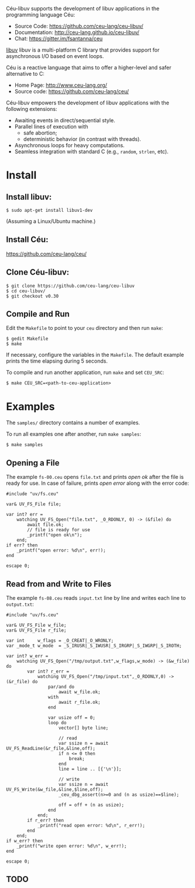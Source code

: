 Céu-libuv supports the development of libuv applications in the programming
language Céu:

- Source Code:   https://github.com/ceu-lang/ceu-libuv/
- Documentation: http://ceu-lang.github.io/ceu-libuv/
- Chat:          https://gitter.im/fsantanna/ceu

[libuv](http://www.libuv.org/) libuv is a multi-platform C library that
provides support for asynchronous I/O based on event loops.

Céu is a reactive language that aims to offer a higher-level and safer
alternative to C:

- Home Page:   http://www.ceu-lang.org/
- Source code: https://github.com/ceu-lang/ceu/

Céu-libuv empowers the development of libuv applications with the following
extensions:

- Awaiting events in direct/sequential style.
  <!-- (e.g., timers, key presses, mouse motion, etc).-->
- Parallel lines of execution with
    - safe abortion;
    - deterministic behavior (in contrast with threads).
- Asynchronous loops for heavy computations.
- Seamless integration with standard C (e.g., `random`, `strlen`, etc).

Install
=======

## Install libuv:

```
$ sudo apt-get install libuv1-dev
```

(Assuming a Linux/Ubuntu machine.)

## Install Céu:

https://github.com/ceu-lang/ceu/

## Clone Céu-libuv:

```
$ git clone https://github.com/ceu-lang/ceu-libuv
$ cd ceu-libuv/
$ git checkout v0.30
```

## Compile and Run

Edit the `Makefile` to point to your `ceu` directory and then run `make`:

```
$ gedit Makefile
$ make
```

If necessary, configure the variables in the `Makefile`.
The default example prints the time elapsing during 5 seconds.

To compile and run another application, run `make` and set `CEU_SRC`:

```
$ make CEU_SRC=<path-to-ceu-application>
```

Examples
========

The `samples/` directory contains a number of examples.

To run all examples one after another, run `make samples`:

```
$ make samples
```

Opening a File
--------------

The example `fs-00.ceu` opens `file.txt` and prints *open ok* after the file
is ready for use.
In case of failure, prints *open error* along with the error code:

```
#include "uv/fs.ceu"

var& UV_FS_File file;

var int? err =
    watching UV_FS_Open("file.txt", _O_RDONLY, 0) -> (&file) do
        await file.ok;
        // file is ready for use
        _printf("open ok\n");
    end;
if err? then
    _printf("open error: %d\n", err!);
end

escape 0;
```

Read from and Write to Files
----------------------------

The example `fs-08.ceu` reads `input.txt` line by line and writes each line to
`output.txt`:

```
#include "uv/fs.ceu"

var& UV_FS_File w_file;
var& UV_FS_File r_file;

var int     w_flags = _O_CREAT|_O_WRONLY;
var _mode_t w_mode  = _S_IRUSR|_S_IWUSR|_S_IRGRP|_S_IWGRP|_S_IROTH;

var int? w_err =
    watching UV_FS_Open("/tmp/output.txt",w_flags,w_mode) -> (&w_file) do
        var int? r_err =
            watching UV_FS_Open("/tmp/input.txt",_O_RDONLY,0) -> (&r_file) do
                par/and do
                    await w_file.ok;
                with
                    await r_file.ok;
                end

                var usize off = 0;
                loop do
                    vector[] byte line;

                    // read
                    var ssize n = await UV_FS_ReadLine(&r_file,&line,off);
                    if n <= 0 then
                        break;
                    end
                    line = line .. [{'\n'}];

                    // write
                    var ssize n = await UV_FS_Write(&w_file,&line,$line,off);
                    _ceu_dbg_assert(n>=0 and (n as usize)==$line);

                    off = off + (n as usize);
                end
            end;
        if r_err? then
            _printf("read open error: %d\n", r_err!);
        end
    end;
if w_err? then
    _printf("write open error: %d\n", w_err!);
end

escape 0;
```

TODO
----

